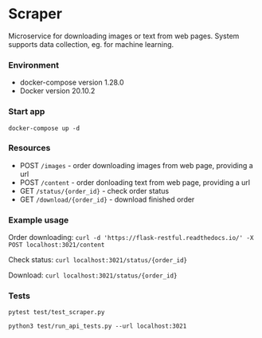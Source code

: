 # Scraper

Microservice for downloading images or text from web pages.
System supports data collection, eg. for machine learning.

### Environment

- docker-compose version 1.28.0
- Docker version 20.10.2

### Start app

```docker-compose up -d```

### Resources

*   POST ```/images``` - order downloading images from web page, providing a url
*   POST ```/content``` - order donloading text from web page, providing a url
*   GET  ```/status/{order_id}``` - check order status
*   GET  ```/download/{order_id}``` - download finished order

### Example usage

Order downloading:
```curl -d 'https://flask-restful.readthedocs.io/' -X POST localhost:3021/content```

Check status:
```curl localhost:3021/status/{order_id}```

Download:
```curl localhost:3021/status/{order_id}```

### Tests

```pytest test/test_scraper.py``` 

```python3 test/run_api_tests.py --url localhost:3021``` 
